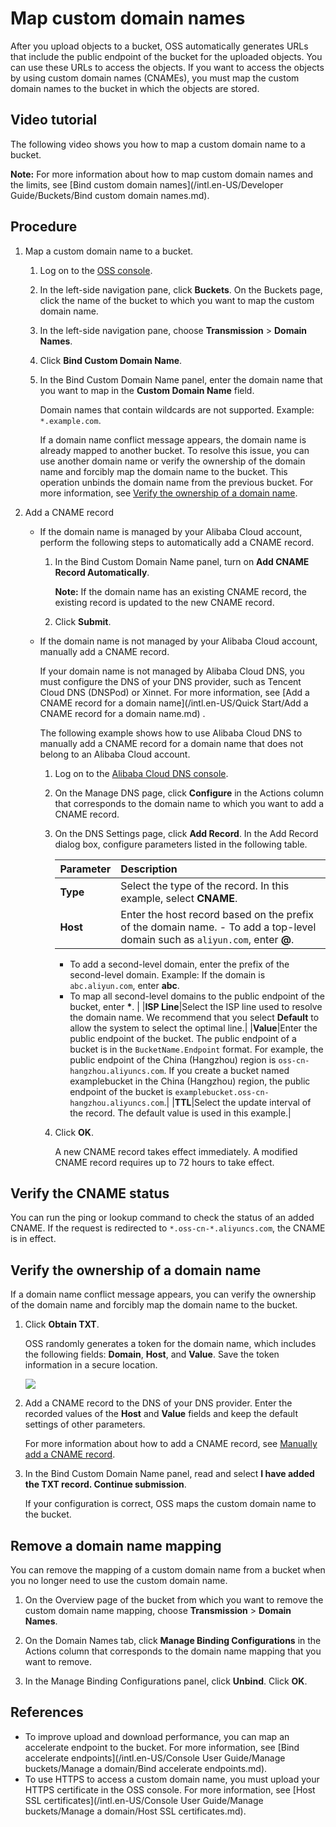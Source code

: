 # Map custom domain names

After you upload objects to a bucket, OSS automatically generates URLs that include the public endpoint of the bucket for the uploaded objects. You can use these URLs to access the objects. If you want to access the objects by using custom domain names \(CNAMEs\), you must map the custom domain names to the bucket in which the objects are stored.

## Video tutorial

The following video shows you how to map a custom domain name to a bucket. 

**Note:** For more information about how to map custom domain names and the limits, see [Bind custom domain names](/intl.en-US/Developer Guide/Buckets/Bind custom domain names.md).

## Procedure

1.  Map a custom domain name to a bucket.

    1.  Log on to the [OSS console](https://oss.console.aliyun.com/).

    2.  In the left-side navigation pane, click **Buckets**. On the Buckets page, click the name of the bucket to which you want to map the custom domain name.

    3.  In the left-side navigation pane, choose **Transmission** \> **Domain Names**.

    4.  Click **Bind Custom Domain Name**.

    5.  In the Bind Custom Domain Name panel, enter the domain name that you want to map in the **Custom Domain Name** field.

        Domain names that contain wildcards are not supported. Example: `*.example.com`.

        If a domain name conflict message appears, the domain name is already mapped to another bucket. To resolve this issue, you can use another domain name or verify the ownership of the domain name and forcibly map the domain name to the bucket. This operation unbinds the domain name from the previous bucket. For more information, see [Verify the ownership of a domain name](#section_n3e_bp4_l5n).

2.  Add a CNAME record

    -   If the domain name is managed by your Alibaba Cloud account, perform the following steps to automatically add a CNAME record.
        1.  In the Bind Custom Domain Name panel, turn on **Add CNAME Record Automatically**.

            **Note:** If the domain name has an existing CNAME record, the existing record is updated to the new CNAME record.

        2.  Click **Submit**.
    -   If the domain name is not managed by your Alibaba Cloud account, manually add a CNAME record.

        If your domain name is not managed by Alibaba Cloud DNS, you must configure the DNS of your DNS provider, such as Tencent Cloud DNS \(DNSPod\) or Xinnet. For more information, see [Add a CNAME record for a domain name](/intl.en-US/Quick Start/Add a CNAME record for a domain name.md) .

        The following example shows how to use Alibaba Cloud DNS to manually add a CNAME record for a domain name that does not belong to an Alibaba Cloud account.

        1.  Log on to the [Alibaba Cloud DNS console](https://dns.console.aliyun.com/#/dns/domainList).
        2.  On the Manage DNS page, click **Configure** in the Actions column that corresponds to the domain name to which you want to add a CNAME record.
        3.  On the DNS Settings page, click **Add Record**. In the Add Record dialog box, configure parameters listed in the following table.

            |Parameter|Description|
            |:--------|:----------|
            |**Type**|Select the type of the record. In this example, select **CNAME**.|
            |**Host**|Enter the host record based on the prefix of the domain name.             -   To add a top-level domain such as `aliyun.com`, enter **@**.
            -   To add a second-level domain, enter the prefix of the second-level domain. Example: If the domain is `abc.aliyun.com`, enter **abc**.
            -   To map all second-level domains to the public endpoint of the bucket, enter **\***. |
            |**ISP Line**|Select the ISP line used to resolve the domain name. We recommend that you select **Default** to allow the system to select the optimal line.|
            |**Value**|Enter the public endpoint of the bucket. The public endpoint of a bucket is in the `BucketName.Endpoint` format. For example, the public endpoint of the China \(Hangzhou\) region is `oss-cn-hangzhou.aliyuncs.com`. If you create a bucket named examplebucket in the China \(Hangzhou\) region, the public endpoint of the bucket is `examplebucket.oss-cn-hangzhou.aliyuncs.com`.|
            |**TTL**|Select the update interval of the record. The default value is used in this example.|

        4.  Click **OK**.

            A new CNAME record takes effect immediately. A modified CNAME record requires up to 72 hours to take effect.


## Verify the CNAME status

You can run the ping or lookup command to check the status of an added CNAME. If the request is redirected to `*.oss-cn-*.aliyuncs.com`, the CNAME is in effect.

## Verify the ownership of a domain name

If a domain name conflict message appears, you can verify the ownership of the domain name and forcibly map the domain name to the bucket.

1.  Click **Obtain TXT**.

    OSS randomly generates a token for the domain name, which includes the following fields: **Domain**, **Host**, and **Value**. Save the token information in a secure location.

    ![](https://static-aliyun-doc.oss-accelerate.aliyuncs.com/assets/img/en-US/0767549951/p32020.png)

2.  Add a CNAME record to the DNS of your DNS provider. Enter the recorded values of the **Host** and **Value** fields and keep the default settings of other parameters.

    For more information about how to add a CNAME record, see [Manually add a CNAME record](#li_v8f_hvb_9xt).

3.  In the Bind Custom Domain Name panel, read and select **I have added the TXT record. Continue submission**.

    If your configuration is correct, OSS maps the custom domain name to the bucket.


## Remove a domain name mapping

You can remove the mapping of a custom domain name from a bucket when you no longer need to use the custom domain name.

1.  On the Overview page of the bucket from which you want to remove the custom domain name mapping, choose **Transmission** \> **Domain Names**.

2.  On the Domain Names tab, click **Manage Binding Configurations** in the Actions column that corresponds to the domain name mapping that you want to remove.

3.  In the Manage Binding Configurations panel, click **Unbind**. Click **OK**.


## References

-   To improve upload and download performance, you can map an accelerate endpoint to the bucket. For more information, see [Bind accelerate endpoints](/intl.en-US/Console User Guide/Manage buckets/Manage a domain/Bind accelerate endpoints.md).
-   To use HTTPS to access a custom domain name, you must upload your HTTPS certificate in the OSS console. For more information, see [Host SSL certificates](/intl.en-US/Console User Guide/Manage buckets/Manage a domain/Host SSL certificates.md).

